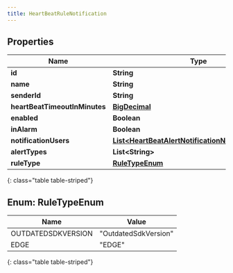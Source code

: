 ```yaml
---
title: HeartBeatRuleNotification
---
```


## Properties

| Name | Type | Description | Notes |
| ------------ | ------------- | ------------- | ------------- |
| **id** | **String** |  |  [optional] |
| **name** | **String** |  |  [optional] |
| **senderId** | **String** |  |  [optional] |
| **heartBeatTimeoutInMinutes** | [**BigDecimal**](BigDecimal.html) |  |  [optional] |
| **enabled** | **Boolean** |  |  [optional] |
| **inAlarm** | **Boolean** |  |  [optional] |
| **notificationUsers** | [**List&lt;HeartBeatAlertNotificationNotificationUsers&gt;**](HeartBeatAlertNotificationNotificationUsers.html) |  |  [optional] |
| **alertTypes** | **List&lt;String&gt;** |  |  [optional] |
| **ruleType** | [**RuleTypeEnum**](#RuleTypeEnum) |  |  [optional] |
{: class="table table-striped"}


<a name="RuleTypeEnum"></a>

## Enum: RuleTypeEnum

| Name | Value |
| ---- | ----- |
| OUTDATEDSDKVERSION | &quot;OutdatedSdkVersion&quot; |
| EDGE | &quot;EDGE&quot; |
{: class="table table-striped"}


